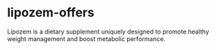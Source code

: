 # lipozem-offers
Lipozem is a dietary supplement uniquely designed to promote healthy weight management and boost metabolic performance.
